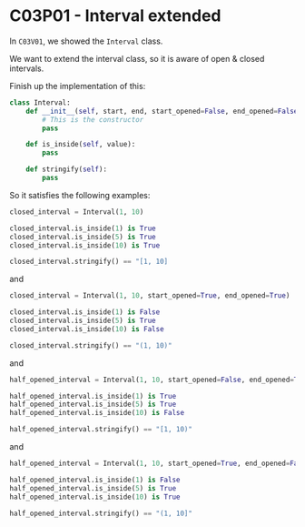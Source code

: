 # C03P01 - Interval extended

In `C03V01`, we showed the `Interval` class.

We want to extend the interval class, so it is aware of open & closed intervals.

Finish up the implementation of this:

```python
class Interval:
    def __init__(self, start, end, start_opened=False, end_opened=False):
        # This is the constructor
        pass

    def is_inside(self, value):
        pass

    def stringify(self):
        pass
```

So it satisfies the following examples:

```python
closed_interval = Interval(1, 10)

closed_interval.is_inside(1) is True
closed_interval.is_inside(5) is True
closed_interval.is_inside(10) is True

closed_interval.stringify() == "[1, 10]
```

and

```python
closed_interval = Interval(1, 10, start_opened=True, end_opened=True)

closed_interval.is_inside(1) is False
closed_interval.is_inside(5) is True
closed_interval.is_inside(10) is False

closed_interval.stringify() == "(1, 10)"
```

and

```python
half_opened_interval = Interval(1, 10, start_opened=False, end_opened=True)

half_opened_interval.is_inside(1) is True
half_opened_interval.is_inside(5) is True
half_opened_interval.is_inside(10) is False

half_opened_interval.stringify() == "[1, 10)"
```

and

```python
half_opened_interval = Interval(1, 10, start_opened=True, end_opened=False)

half_opened_interval.is_inside(1) is False
half_opened_interval.is_inside(5) is True
half_opened_interval.is_inside(10) is True

half_opened_interval.stringify() == "(1, 10]"
```

